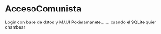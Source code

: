 # AccesoComunista
Login con base de datos y MAUI Poximamanete....... cuando el SQLite quier chambear
